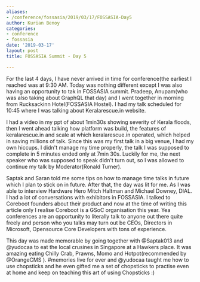```yaml
---
aliases:
- /conference/fossasia/2019/03/17/FOSSASIA-Day5
author: Kurian Benoy
categories:
- conference
- fossasia
date: '2019-03-17'
layout: post
title: FOSSASIA Summit - Day 5

---
```


For the last 4 days, I have never arrived in time for conference(the earliest I
reached was at 9:30 AM. Today was nothing different except I was also having an
opportunity to tak in FOSSASIA summit. Pradeep, Anupam(who was also taking about
GraphQL that day) and I went together in morning from Rucksackinn Hotel(FOSSASIA
Hostel). I had my talk scheduled for 10:45 where I was talking about
Keralarescue.in website.


I had a video in my ppt of about 1min30s showing severity of Kerala floods, then
I went ahead talking how platform was build, the features of keralarescue.in and
scale at which keralarescue.in operated, which helped in saving millions of
talk. Since this was my first talk in a big venue, I had my own hiccups. I
didn't manage my time properly, the talk I was supposed to complete in 5 minutes
ended only at 7min 30s. Luckily for me, the next speaker who was supposed to
speak didn't turn out, so I was allowed to continue my talk by Moderator(Ronald
Turner).

Saptak and Saran told me some tips on how to manage time talks in future which I
plan to stick on in future. After that, the day was lit for me. As I was able to
interview Hardware Hero Mitch Haltman and Michael Downey, DIAL. I had a lot of
conversations with exhibitors in FOSSASIA. I talked to Coreboot founders about
their product and now at the time of writing this article only I realise
Coreboot is a GSoC organisation this year. Yea conferences are an opportunity to
literally talk to anyone out there quite freely and person who you talks may
turn out be CEOs, Directors in Microsoft, Opensource Core Developers with tons
of experience.

This day was made memorable by going together with  @Saptak013 and @yudocaa  to
eat the local crusines in Singapore at a Hawkers place. It was amazing eating
Chilly Crab, Prawns, Momo and Hotpot(recommended by @OrangeCMS ). #memories live
for ever and @yudocaa taught me how to use chopsticks and he even gifted me a
set of chopsticks to practise even at home and keep on teaching this art of
using Chopsticks :)
